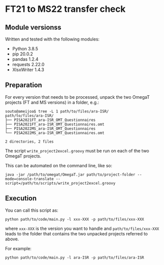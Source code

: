# FT21 to MS22 transfer check

## Module versionss

Written and tested with the following modules:

- Python 3.8.5
- pip 20.0.2
- pandas 1.2.4
- requests 2.22.0
- XlsxWriter 1.4.3

## Preparation

For every version that needs to be processed, unpack the two OmegaT projects (FT and MS versions) in a folder, e.g.:

```
souto@ameijoa$ tree -L 1 path/to/files/ara-ISR/
path/to/files/ara-ISR/
├── PISA2021FT_ara-ISR_OMT_Questionnaires
├── PISA2021FT_ara-ISR_OMT_Questionnaires.omt
├── PISA2022MS_ara-ISR_OMT_Questionnaires
└── PISA2022MS_ara-ISR_OMT_Questionnaires.omt

2 directories, 2 files
```

The script `write_project2excel.groovy` must be run on each of the two OmegaT projects. 

This can be automated on the command line, like so:

```
java -jar /path/to/omegat/OmegaT.jar path/to/project-folder --mode=console-translate --script=/path/to/scripts/write_project2excel.groovy
```

## Execution

You can call this script as:

```
python path/to/code/main.py -l xxx-XXX -p path/to/files/xxx-XXX
```

where `xxx-XXX` is the version you want to handle and `path/to/files/xxx-XXX` leads to the folder that contains the two unpacked projects referred to above.

For example: 

```
python path/to/code/main.py -l ara-ISR -p path/to/files/ara-ISR
```

